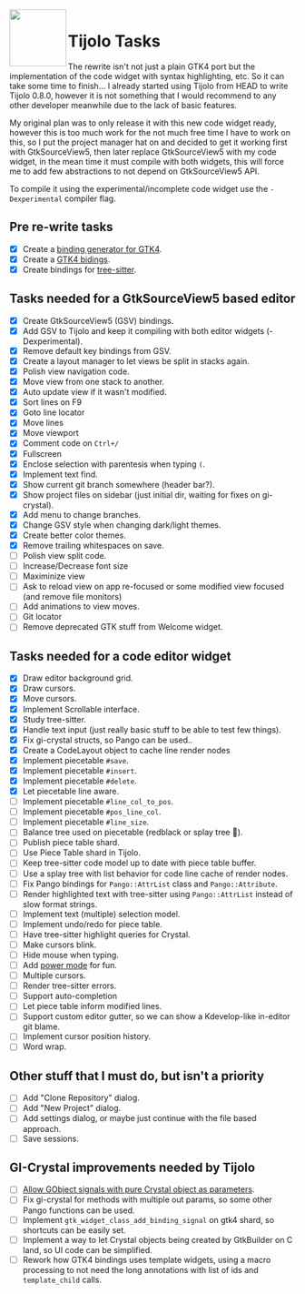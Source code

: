 <img align="left" src="./icons/tijolo.svg" width="100" height="100" />

# Tijolo Tasks

The rewrite isn't not just a plain GTK4 port but the implementation of the code widget with syntax highlighting, etc. So
it can take some time to finish... I already started using Tijolo from HEAD to write Tijolo 0.8.0, however it
is not something that I would recommend to any other developer meanwhile due to the lack of basic features.

My original plan was to only release it with this new code widget ready, however this is too much work for the not much free
time I have to work on this, so I put the project manager hat on and decided to get it working first with GtkSourceView5,
then later replace GtkSourceView5 with my code widget, in the mean time it must compile with both widgets, this will force
me to add few abstractions to not depend on GtkSourceView5 API.

To compile it using the experimental/incomplete code widget use the `-Dexperimental` compiler flag.

## Pre re-write tasks

- [x] Create a [binding generator for GTK4](https://github.com/hugopl/gi-crystal).
- [x] Create a [GTK4 bidings](https://github.com/hugopl/gtk4.cr).
- [x] Create bindings for [tree-sitter](https://tree-sitter.github.io/).

## Tasks needed for a GtkSourceView5 based editor

- [x] Create GtkSourceView5 (GSV) bindings.
- [x] Add GSV to Tijolo and keep it compiling with both editor widgets (-Dexperimental).
- [x] Remove default key bindings from GSV.
- [x] Create a layout manager to let views be split in stacks again.
- [x] Polish view navigation code.
- [x] Move view from one stack to another.
- [x] Auto update view if it wasn't modified.
- [x] Sort lines on F9
- [x] Goto line locator
- [x] Move lines
- [x] Move viewport
- [x] Comment code on `Ctrl+/`
- [x] Fullscreen
- [x] Enclose selection with parentesis when typing `(`.
- [x] Implement text find.
- [x] Show current git branch somewhere (header bar?).
- [x] Show project files on sidebar (just initial dir, waiting for fixes on gi-crystal).
- [x] Add menu to change branches.
- [x] Change GSV style when changing dark/light themes.
- [x] Create better color themes.
- [x] Remove trailing whitespaces on save.
- [ ] Polish view split code.
- [ ] Increase/Decrease font size
- [ ] Maximinize view
- [ ] Ask to reload view on app re-focused or some modified view focused (and remove file monitors)
- [ ] Add animations to view moves.
- [ ] Git locator
- [ ] Remove deprecated GTK stuff from Welcome widget.

## Tasks needed for a code editor widget

- [x] Draw editor background grid.
- [x] Draw cursors.
- [x] Move cursors.
- [x] Implement Scrollable interface.
- [x] Study tree-sitter.
- [x] Handle text input (just really basic stuff to be able to test few things).
- [x] Fix gi-crystal structs, so Pango can be used..
- [x] Create a CodeLayout object to cache line render nodes
- [x] Implement piecetable `#save`.
- [x] Implement piecetable `#insert`.
- [x] Implement piecetable `#delete`.
- [x] Let piecetable line aware.
- [ ] Implement piecetable `#line_col_to_pos`.
- [ ] Implement piecetable `#pos_line_col`.
- [ ] Implement piecetable `#line_size`.
- [ ] Balance tree used on piecetable (redblack or splay tree 🤔️).
- [ ] Publish piece table shard.
- [ ] Use Piece Table shard in Tijolo.
- [ ] Keep tree-sitter code model up to date with piece table buffer.
- [ ] Use a splay tree with list behavior for code line cache of render nodes.
- [ ] Fix Pango bindings for `Pango::AttrList` class and `Pango::Attribute`.
- [ ] Render highlighted text with tree-sitter using `Pango::AttrList` instead of slow format strings.
- [ ] Implement text (multiple) selection model.
- [ ] Implement undo/redo for piece table.
- [ ] Have tree-sitter highlight queries for Crystal.
- [ ] Make cursors blink.
- [ ] Hide mouse when typing.
- [ ] Add [power mode](https://marketplace.visualstudio.com/items?itemName=hoovercj.vscode-power-mode) for fun.
- [ ] Multiple cursors.
- [ ] Render tree-sitter errors.
- [ ] Support auto-completion
- [ ] Let piece table inform modified lines.
- [ ] Support custom editor gutter, so we can show a Kdevelop-like in-editor git blame.
- [ ] Implement cursor position history.
- [ ] Word wrap.

## Other stuff that I must do, but isn't a priority

- [ ] Add "Clone Repository" dialog.
- [ ] Add "New Project" dialog.
- [ ] Add settings dialog, or maybe just continue with the file based approach.
- [ ] Save sessions.

## GI-Crystal improvements needed by Tijolo

- [ ] [Allow GObject signals with pure Crystal object as parameters](https://github.com/hugopl/gi-crystal/pull/75).
- [ ] Fix gi-crystal for methods with multiple out params, so some other Pango functions can be used.
- [ ] Implement `gtk_widget_class_add_binding_signal` on gtk4 shard, so shortcuts can be easily set.
- [ ] Implement a way to let Crystal objects being created by GtkBuilder on C land, so UI code can be simplified.
- [ ] Rework how GTK4 bindings uses template widgets, using a macro processing to not need the long annotations with list
      of ids and `template_child` calls.
